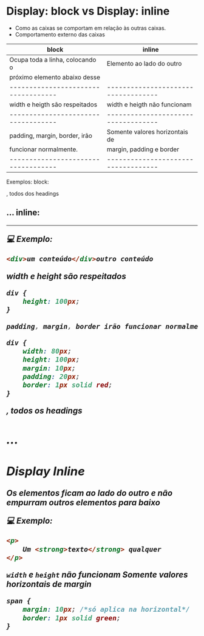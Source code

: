 # Display: block vs Display: inline

- Como as caixas se comportam em relação às outras caixas.
- Comportamento externo das caixas

|  **block**                        |  **inline**                       |
|-----------------------------------|-----------------------------------|
| Ocupa toda a linha, colocando o   | Elemento ao lado do outro         |
| próximo elemento abaixo desse     |                                   |
|-----------------------------------|-----------------------------------|
| width e heigth são respeitados    | width e heigth não funcionam      | 
|-----------------------------------|-----------------------------------|
| padding, margin, border, irão     | Somente valores horizontais de    |
| funcionar normalmente.            | margin, padding e border          |
|-----------------------------------|-----------------------------------|

Exemplos:
block: <p> <div> <section> , todos dos headings <h1><h2>...
inline: <a> <strong> <span> <em>

-------------------------------------------------------------------------

💻 Exemplo:
```html
<div>um conteúdo</div>outro conteúdo
```

width e height são respeitados

```css
div {
    height: 100px;
}

padding, margin, border irão funcionar normalmente

div {
    width: 80px;
    height: 100px;
    margin: 10px;
    padding: 20px;
    border: 1px solid red;
}
```

<p> <div> <section>, todos os headings <h1> <h2>...

## Display Inline

Os elementos ficam ao lado do outro e não empurram outros elementos para baixo

💻 Exemplo:
```html
<p>
    Um <strong>texto</strong> qualquer
</p>    
```

`width` e `height` não funcionam
Somente valores horizontais de margin

```css
span {
    margin: 10px; /*só aplica na horizontal*/ 
    border: 1px solid green;
}
```